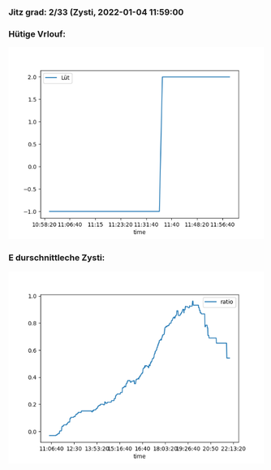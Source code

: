 ### Jitz grad: 2/33 (Zysti, 2022-01-04 11:59:00

### Hütige Vrlouf:
![Graph](Today.png)

### E durschnittleche Zysti:
![Graph](Zysti.png)